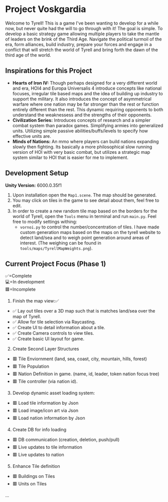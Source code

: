 # Project Voskgardia
Welcome to Tyrell! This is a game I've been wanting to develop for a while now, but never quite had the will to go through with it! The goal is simple. To develop a basic strategy game allowing multiple players to take the mantle of leaders on the brink of the Third Age. Navigate the political turmoil of the era, form alliances, build industry, prepare your forces and engage in a conflict that will stretch the world of Tyrell and bring forth the dawn of the third age of the world.

## Inspirations for this Project
- **Hearts of Iron IV:** Though perhaps designed for a very different world and era, HOI4 and Europa Universalis 4 introduce concepts like national focuses, irregular tile based maps and the idea of building up industry to support the military. It also introduces the concept of asymmetrical warfare where one nation may be far stronger than the rest or function entirely different than the rest. This dynamic requiring opponents to both understand the weaknessess and the strengths of their opponents.
- **Civilization Series:** Introduces concepts of research and a simpler combat system than paradox games. Simplifying armies into generalized units. Utilizing simple passive abilities/buffs/levels to specify how effective units are.
- **Minds of Nations:** An mmo where players can build nations expanding slowly then fighting. Its basically a more philosophical slow running version of HOI with very basic combat, but utilizes a strategic map system similar to HOI that is easier for me to implement.


## Development Setup
**Unity Version:** 6000.0.35f1

1. Upon installation open the `Map1.scene`. The map should be generated.
2. You may click on tiles in the game to see detail about them, feel free to edit.
3. In order to create a new random tile map based on the borders for the world of Tyrell, open the `Tools` menu in terminal and run `main.py`. Feel free to modify settings withing:
    - `vornoi.py` to control the number/concentration of tiles. I have made custom generation maps based on the maps on the tyrell website to detect land/sea and to weigh point generation around areas of interest. (The weighing can be found in `tools/maps/TyrellMapWeights.png`).

## Current Project Focus (Phase 1)
✅=Complete<br>
💻=In development<br>
🟥=Incomplete<br>

1. Finish the map view:✅

- ✅ Lay out tiles over a 3D map such that is matches land/sea over the map of Tyrell.
- ✅ Allow for tile selection via Raycasting.
- ✅ Create UI to detail information about a tile.
- ✅ Create Camera controls to view tiles.
- ✅ Create basic UI layout for game.

2. Create Second Layer Structures
- 🟥 Tile Enviornment (land, sea, coast, city, mountain, hills, forest)
- 🟥 Tile Population
- 🟥 Nation Definition in game. (name, id, leader, token nation focus tree)
- 🟥 Tile controller (via nation id).

3. Develop dynamic asset loading system:
- 🟥 Load tile information by Json
- 🟥 Load image/icon art via Json
- 🟥 Load nation information by Json

4. Create DB for info loading
- 🟥 DB communication (creation, deletion, push/pull)
- 🟥 Live updates to tile information
- 🟥 Live updates to nation

5. Enhance Tile definition
- 🟥 Buildings on Tiles
- 🟥 Units on Tiles

...